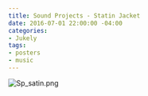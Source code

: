 ```yaml
---
title: Sound Projects - Statin Jacket
date: 2016-07-01 22:00:00 -04:00
categories:
- Jukely
tags:
- posters
- music
---
```


![Sp_satin.png](/uploads/Sp_satin.png)